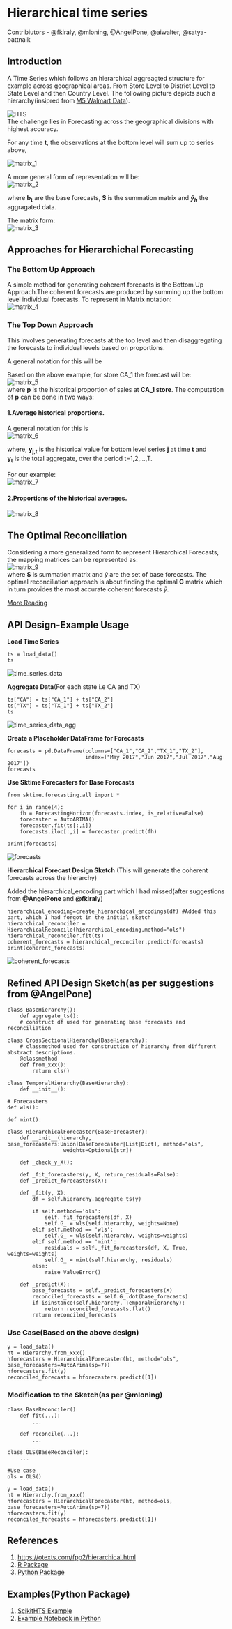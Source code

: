 
# Hierarchical time series

Contribiutors - @fkiraly, @mloning, @AngelPone, @aiwalter, @satya-pattnaik

## Introduction

A Time Series which follows an hierarchical aggreagted structure for example across geographical areas.
From Store Level to District Level to State Level and then Country Level. The following picture depicts such a hierarchy(insipred from [M5 Walmart Data](https://www.kaggle.com/c/m5-forecasting-accuracy)). 

![HTS](HTS.png)<br>
The challenge lies in Forecasting across the geographical divisions with highest accuracy.

For any time **t**, the observations at the bottom level will sum up to series above,<br>

 ![matrix_1](matrix_1.png)<br>

 A more general form of representation will be:<br>
 ![matrix_2](matrix_2.png)

where **b<sub>t</sub>** are the base forecasts, **S** is the summation matrix and **$\tilde{y}_h$** the aggragated data.

The matrix form:<br>
![matrix_3](matrix_3.png)

## Approaches for Hierarchichal Forecasting

### The Bottom Up Approach

A simple method for generating coherent forecasts is the Bottom Up Approach.The coherent forecasts are produced by summing up the bottom level individual forecasts. To represent in Matrix notation:<br>
![matrix_4](matrix_4.png)

### The Top Down Approach
This involves generating forecasts at the top level and then disaggregating the forecasts to individual levels based on proportions.

A general notation for this will be

Based on the above example, for store CA_1 the forecast will be:<br>
![matrix_5](matrix_5.png)<br>
where **p** is the historical proportion of sales at **CA_1 store**.
The computation of **p** can be done in two ways:
#### 1.Average historical proportions.
A general notation for this is<br>
![matrix_6](matrix_6.png)<br>

where, **y<sub>j,t</sub>** is the historical value for bottom level series **j** at time **t** and<br> **y<sub>t</sub>** is the total aggregate, over the period t=1,2,...,T.<br><br>
For our example:<br>
![matrix_7](matrix_7.png)<br> 
#### 2.Proportions of the historical averages.<br>
![matrix_8](matrix_8.png)<br>

## The Optimal Reconciliation

Considering a more generalized form to represent Hierarchical Forecasts, the mapping matrices can be represented as:<br>
![matrix_9](matrix_9.png)<br>
where **S** is summation matrix and *$\hat{y}$* are the set of base forecasts. The optimal reconciliation approach is about finding the optimal **G** matrix which in turn provides the most accurate coherent forecasts $\tilde{y}$.<br>

[More Reading](https://otexts.com/fpp2/reconciliation.html)



## API Design-Example Usage
**Load Time Series**

```
ts = load_data()
ts
```
![time_series_data](e_prop_1.png)<br>

**Aggregate Data**(For each state i.e CA and TX)
```
ts["CA"] = ts["CA_1"] + ts["CA_2"]
ts["TX"] = ts["TX_1"] + ts["TX_2"]
ts
```
![time_series_data_agg](e_prop_2.png)<br>

**Create a Placeholder DataFrame for Forecasts**
```
forecasts = pd.DataFrame(columns=["CA_1","CA_2","TX_1","TX_2"],
                         index=["May 2017","Jun 2017","Jul 2017","Aug 2017"])
forecasts
```
**Use Sktime Forecasters for Base Forecasts**
```
from sktime.forecasting.all import *

for i in range(4):
    fh = ForecastingHorizon(forecasts.index, is_relative=False)
    forecaster = AutoARIMA()
    forecaster.fit(ts[:,i])
    forecasts.iloc[:,i] = forecaster.predict(fh) 

print(forecasts)
```

![forecasts](e_prop_3.png)<br>

**Hierarchical Forecast Design Sketch**
(This will generate the coherent forecasts across the hierarchy)

Added the hierarchical_encoding part which I had missed(after suggestions from **@AngelPone** and **@fkiraly**)

```
hierarchical_encoding=create_hierarchical_encodings(df) #Added this part, which I had forgot in the initial sketch
hierarchical_reconciler = HierarchicalReconcile(hierarchical_encoding,method="ols")
hierarchical_reconciler.fit(ts)
coherent_forecasts = hierarchical_reconciler.predict(forecasts)
print(coherent_forecasts)
```
![coherent_forecasts](e_prop_4.png)<br>

## Refined API Design Sketch(as per suggestions from @AngelPone) 
```
class BaseHierarchy():
    def aggregate_ts():
    # construct df used for generating base forecasts and reconciliation

class CrossSectionalHierarchy(BaseHierarchy):
    # classmethod used for construction of hierarchy from different abstract descriptions.
    @classmethod
    def from_xxx():
        return cls()

class TemporalHierarchy(BaseHierarchy):
    def __init__():

# Forecasters
def wls():

def mint():

class HierarchicalForecaster(BaseForecaster):
    def __init__(hierarchy, base_forecasters:Union[BaseForecaster|List|Dict], method="ols", 
                  weights=Optional[str])

    def _check_y_X():

    def _fit_forecasters(y, X, return_residuals=False):
    def _predict_forecasters(X):

    def _fit(y, X):
        df = self.hierarchy.aggregate_ts(y)

        if self.method=='ols':
            self._fit_forecasters(df, X)
            self.G_ = wls(self.hierarchy, weights=None)
        elif self.method == 'wls':
            self.G_ = wls(self.hierarchy, weights=weights)
        elif self.method == 'mint':
            residuals = self._fit_forecasters(df, X, True, weights=weights)
            self.G_ = mint(self.hierarchy, residuals)
        else:
            raise ValueError()

    def _predict(X):
        base_forecasts = self._predict_forecasters(X)
        reconciled_forecasts = self.G_.dot(base_forecasts)
        if isinstance(self.hierarchy, TemporalHierarchy):
            return reconciled_forecasts.flat()
        return reconciled_forecasts

```
### Use Case(Based on the above design)
```
y = load_data()
ht = Hierarchy.from_xxx()
hforecasters = HierarchicalForecaster(ht, method="ols", base_forecasters=AutoArima(sp=7))
hforecasters.fit(y)
reconciled_forecasts = hforecasters.predict([1])
```

### Modification to the Sketch(as per @mloning)
```
class BaseReconciler()
    def fit(...):
        ...

    def reconcile(...):
        ...
        
class OLS(BaseReconciler):
    ...

#Use case
ols = OLS()

y = load_data()
ht = Hierarchy.from_xxx()
hforecasters = HierarchicalForecaster(ht, method=ols, base_forecasters=AutoArima(sp=7))
hforecasters.fit(y)
reconciled_forecasts = hforecasters.predict([1])
```

## References
1. https://otexts.com/fpp2/hierarchical.html
2. [R Package](https://cran.r-project.org/web/packages/hts/index.html) 
3. [Python Package](https://pypi.org/project/scikit-hts/)

## Examples(Python Package)
1. [ScikitHTS Example](https://github.com/carlomazzaferro/scikit-hts)
2. [Example Notebook in Python](https://colab.research.google.com/drive/1thHtaUS-8boRRVqZ1pYiog8zpljndxAu?usp=sharing)